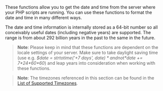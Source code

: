 These functions allow you to get the date and time from the server where
your PHP scripts are running. You can use these functions to format the
date and time in many different ways.

The date and time information is internally stored as a 64-bit number so
all conceivably useful dates (including negative years) are supported.
The range is from about 292 billion years in the past to the same in the
future.

> **Note**: <span class="simpara"> Please keep in mind that these
> functions are dependent on the locale settings of your server. Make
> sure to take daylight saving time (use e.g. *$date = strtotime('+7
> days', $date)* and not *$date += 7\*24\*60\*60*) and leap years into
> consideration when working with these functions. </span>

> **Note**: <span class="simpara"> The timezones referenced in this
> section can be found in the
> <a href="/timezones.html" class="xref">List of Supported Timezones</a>.
> </span>
